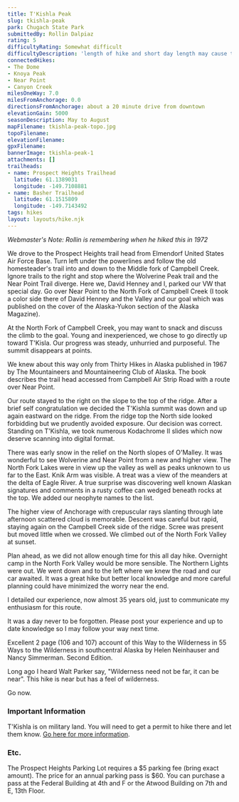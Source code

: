 ```yaml
---
title: T'Kishla Peak
slug: tkishla-peak
park: Chugach State Park
submittedBy: Rollin Dalpiaz
rating: 5
difficultyRating: Somewhat difficult
difficultyDescription: 'length of hike and short day length may cause trouble late in the Fall, up down, up again: travel light.'
connectedHikes:
- The Dome
- Knoya Peak
- Near Point
- Canyon Creek
milesOneWay: 7.0
milesFromAnchorage: 0.0
directionsFromAnchorage: about a 20 minute drive from downtown
elevationGain: 5000
seasonDescription: May to August
mapFilename: tkishla-peak-topo.jpg
topoFilename: 
elevationFilename: 
gpxFilename: 
bannerImage: tkishla-peak-1
attachments: []
trailheads:
- name: Prospect Heights Trailhead
  latitude: 61.1389031
  longitude: -149.7108881
- name: Basher Trailhead
  latitude: 61.1515809
  longitude: -149.7143492
tags: hikes
layout: layouts/hike.njk
---
```

*Webmaster's Note: Rollin is remembering when he hiked this in 1972*

We drove to the Prospect Heights trail head from Elmendorf United States Air Force Base. Turn left under the powerlines and follow the old homesteader's trail into and down to the Middle fork of Campbell Creek. Ignore trails to the right and stop where the Wolverine Peak trail and the Near Point Trail diverge. Here we, David Henney and I, parked our VW that special day.
Go over Near Point to the North Fork of Campbell Creek (I took a color side there of David Henney and the Valley and our goal which was published on the cover of the Alaska-Yukon section of the Alaska Magazine).

At the North Fork of Campbell Creek, you may want to snack and discuss the climb to the goal. Young and inexperienced, we chose to go directly up toward T'Kisla. Our progress was steady, unhurried and purposeful. The summit disappears at points.

We knew about this way only from Thirty Hikes in Alaska published in 1967 by The Mountaineers and Mountaineering Club of Alaska. The book describes the trail head accessed from Campbell Air Strip Road with a route over Near Point.

Our route stayed to the right on the slope to the top of the ridge. After a brief self congratulation we decided the T'Kishla summit was down and up again eastward on the ridge. From the ridge top the North side looked forbidding but we prudently avoided exposure. Our decision was correct. Standing on T'Kishla, we took numerous Kodachrome II slides which now deserve scanning into digital format.

There was early snow in the relief on the North slopes of O'Malley. It was wonderful to see Wolverine and Near Point from a new and higher view. The North Fork Lakes were in view up the valley as well as peaks unknown to us far to the East. Knik Arm was visible. A treat was a view of the meanders at the delta of Eagle River. A true surprise was discovering well known Alaskan signatures and comments in a rusty coffee can wedged beneath rocks at the top. We added our neophyte names to the list.

The higher view of Anchorage with crepuscular rays slanting through late afternoon scattered cloud is memorable. Descent was careful but rapid, staying again on the Campbell Creek side of the ridge. Scree was present but moved little when we crossed. We climbed out of the North Fork Valley at sunset.

Plan ahead, as we did not allow enough time for this all day hike. Overnight camp in the North Fork Valley would be more sensible. The Northern Lights were out. We went down and to the left where we knew the road and our car awaited. It was a great hike but better local knowledge and more careful planning could have minimized the worry near the end.

I detailed our experience, now almost 35 years old, just to communicate my enthusiasm for this route.

It was a day never to be forgotten. Please post your experience and up to date knowledge so I may follow your way next time.

Excellent 2 page (106 and 107) account of this Way to the Wilderness in 55 Ways to the Wilderness in southcentral Alaska by Helen Neinhauser and Nancy Simmerman. Second Edition.

Long ago I heard Walt Parker say, "Wilderness need not be far, it can be near". This hike is near but has a feel of wilderness.

Go now.

### Important Information

T'Kishla is on military land. You will need to get a permit to hike there and let them know. [Go here for more information](http://alaskahikesearch.com/education/#military-land).

### Etc.

The Prospect Heights Parking Lot requires a $5 parking fee (bring exact amount). The price for an annual parking pass is $60. You can purchase a pass at the Federal Building at 4th and F or the Atwood Building on 7th and E, 13th Floor. 